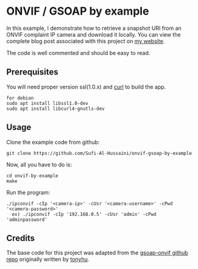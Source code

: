 ONVIF / GSOAP by example
========================

In this example, I demonstrate how to retrieve a snapshot URI from an ONVIF complaint IP camera and download it locally.
You can view the complete blog post associated with this project on [my website](http://shoaib-ahmed.com/onvif-gsoap-in-c-by-example/).

The code is well commented and should be easy to read.


Prerequisites
-------------
You will need proper version ssl(1.0.x) and [curl](https://curl.haxx.se/) to build the app.
```
for debian
sudo apt install libssl1.0-dev
sudo apt install libcurl4-gnutls-dev
```


Usage
-----
Clone the example code from github:

```
git clone https://github.com/Sufi-Al-Hussaini/onvif-gsoap-by-example
```

Now, all you have to do is:
```
cd onvif-by-example
make
```

Run the program:
```
./ipconvif -cIp '<camera-ip>' -cUsr '<camera-username>' -cPwd '<camera-password>'
  ex) ./ipconvif -cIp '192.168.0.5' -cUsr 'admin' -cPwd 'adminpassword'
```


Credits
-------
The base code for this project was adapted from the [gsoap-onvif github repo](https://github.com/tonyhu/gsoap-onvif) originally written by [tonyhu](https://github.com/tonyhu). 
